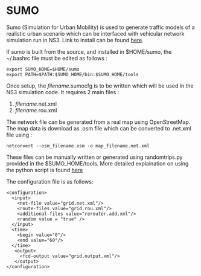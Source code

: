 # SUMO
Sumo (Simulation for Urban Mobility) is used to generate traffic models of a realistic urban scenario which can be interfaced 
with vehicular network simulation run in NS3.
Link to install can be found [here](https://sumo.dlr.de/docs/Installing/index.html).

If sumo is built from the source, and installed in $HOME/sumo, the ~/.bashrc file must be edited as follows :
```
export SUMO_HOME=$HOME/sumo
export PATH=$PATH:$SUMO_HOME/bin:$SUMO_HOME/tools
```
Once setup, the *filename*.sumocfg is to be written which will be used in the NS3 simulation code. It requires 2 main files :
1. *filename*.net.xml
2. *filename*.rou.xml

The network file can be generated from a real map using OpenStreetMap. The map data is download as .osm file which can be converted 
to .net.xml file using :
```
netconvert --osm_filename.osm -o map_filename.net.xml

```
These files can be manually written or generated using randomtrips.py provided in the $SUMO_HOME/tools. 
More detailed explaination on using the python script is found
[here](https://towardsdatascience.com/how-to-simulate-traffic-on-urban-networks-using-sumo-a2ef172e564)

The configuration file is as follows:
```
<configuration>
  <input>
    <net-file value="grid.net.xml"/>
    <route-files value="grid.rou.xml"/>
    <additional-files value="rerouter.add.xml"/>
    <random value = "true" />
  </input>
  <time>
    <begin value="0"/>
    <end value="60"/>
  </time>
   <output>
     <fcd-output value="grid.output.xml"/>
   </output>
</configuration>
```
